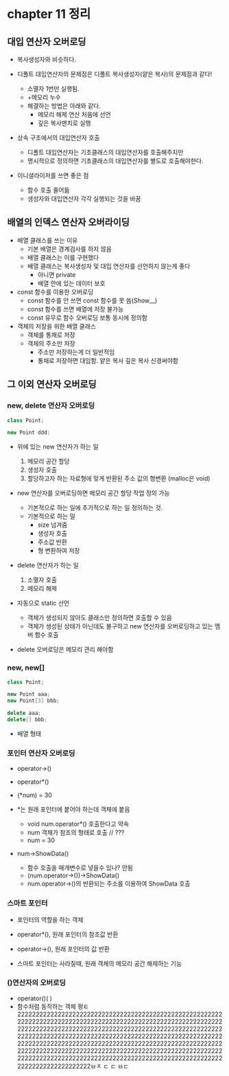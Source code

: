 # chapter 11 정리

## 대입 연산자 오버로딩

- 복사생성자와 비슷하다.
- 디폴트 대입연산자의 문제점은 디폴트 복사생성자(얕은 복사)의 문제점과 같다!
  - 소멸자 1번만 실행됨.
  - +메모리 누수
  - 해결하는 방법은 아래와 같다.
    - 메모리 해제 연산 처음에 선언
    - 깊은 복사맨치로 실행

- 상속 구조에서의 대입연산자 호출
  - 디폴트 대입연산자는 기초클래스의 대입연산자를 호출해주지만
  - 명시적으로 정의하면 기초클래스의 대입연산자를 별도로 호출해야한다.

- 이니셜라이저를 쓰면 좋은 점
  - 함수 호출 줄어듦
  - 생성자와 대입연산자 각각 실행되는 것을 바꿈

## 배열의 인덱스 연산자 오버라이딩

- 배열 클래스를 쓰는 이유
  - 기본 배열은 경계검사를 하지 않음
  - 배열 클래스는 이를 구현했다
  - 배열 클래스는 복사생성자 및 대입 연산자를 선언하지 않는게 좋다
    - 아니면 private
    - 배열 안에 있는 데이터 보호
- const 함수를 이용한 오버로딩
  - const 함수를 안 쓰면 const 함수를 못 씀(Show__)
  - const 함수를 쓰면 배열에 저장 불가능
  - const 유무로 함수 오버로딩 보통 동시에 정의함
- 객체의 저장을 위한 배열 클래스
  - 객체를 통채로 저장
  - 객체의 주소만 저장
    - 주소만 저장하는게 더 일반적임
    - 통채로 저장하면 대입함. 얕은 복사 깊은 복사 신경써야함

## 그 이외 연산자 오버로딩

### new, delete 연산자 오버로딩

```c++
class Point;

new Point ddd;
```

- 위에 있는 new 연산자가 하는 일
  1. 메모리 공간 할당
  2. 생성자 호출
  3. 할당하고자 하는 자료형에 맞게 반환된 주소 값의 형변환 (malloc은 void)
- new 연산자를 오버로딩하면 메모리 공간 할당 작업 정의 가능
  - 기본적으로 하는 일에 추가적으로 하는 일 정의하는 것.
  - 기본적으로 하는 일
    - size 넘겨줌
    - 생성자 호출
    - 주소값 반환
    - 형 변환하여 저장

- delete 연산자가 하는 일
  1. 소멸자 호출
  2. 메모리 해제

- 자동으로 static 선언
  - 객체가 생성되지 않아도 클래스만 정의하면 호출할 수 있음
  - 객체가 생성된 상태가 아닌데도 불구하고 new 연산자를 오버로딩하고 있는 멤버 함수 호출
- delete 오버로딩은 메모리 관리 해야함

### new, new[]

```c++
class Point;

new Point aaa;
new Point[3] bbb;

delete aaa;
delete[] bbb;
```

- 배열 형태

### 포인터 연산자 오버로딩

- operator->()
- operator*()

- (*num) = 30
- *는 원래 포인터에 붙어야 하는데 객체에 붙음
  - void num.operator*() 호출한다고 약속
  - num 객체가 참조의 형태로 호출 // ???
  - num = 30

- num->ShowData()
  - 함수 호출을 매개변수로 넣을수 있나? 안됨
  - (num.operator->())->ShowData()
  - num.operator->()의 반환되는 주소를 이용하여 ShowData 호출

### 스마트 포인터

- 포인터의 역할을 하는 객체
- operator*(), 원래 포인터의 참조값 반환
- operator->(), 원래 포인터의 값 반환

- 스마트 포인터는 사라질때, 원래 객체의 메모리 공간 해제하는 기능

### ()연산자의 오버로딩

- operator()( )
- 함수처럼 동작하는 객체 펑ㅌ2222222222222222222222222222222222222222222222222222222222222222222222222222222222222222222222222222222222222222222222222222222222222222222222222222222222222222222222222222222222222222222222222222222222222222222222222222222222222222222222222222222222222222222222222222222222222222222222222222222222222222222222222222222222222222222222222222222222222222222222222222222222222222222222222222222222222222222222222222ㅂㅈ ㄷ ㄷ ㅂㄷ   